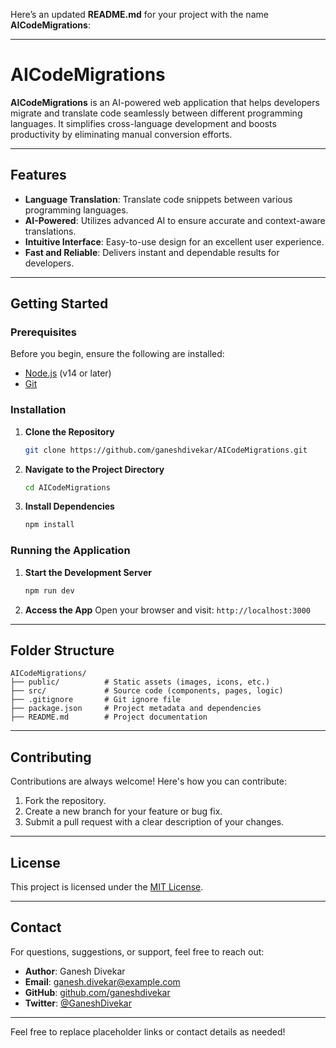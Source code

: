 Here’s an updated **README.md** for your project with the name **AICodeMigrations**:

---

# AICodeMigrations

**AICodeMigrations** is an AI-powered web application that helps developers migrate and translate code seamlessly between different programming languages. It simplifies cross-language development and boosts productivity by eliminating manual conversion efforts.



---

## Features

- **Language Translation**: Translate code snippets between various programming languages.
- **AI-Powered**: Utilizes advanced AI to ensure accurate and context-aware translations.
- **Intuitive Interface**: Easy-to-use design for an excellent user experience.
- **Fast and Reliable**: Delivers instant and dependable results for developers.

---

## Getting Started

### Prerequisites

Before you begin, ensure the following are installed:
- [Node.js](https://nodejs.org/) (v14 or later)
- [Git](https://git-scm.com/)

### Installation

1. **Clone the Repository**
   ```bash
   git clone https://github.com/ganeshdivekar/AICodeMigrations.git
   ```
2. **Navigate to the Project Directory**
   ```bash
   cd AICodeMigrations
   ```
3. **Install Dependencies**
   ```bash
   npm install
   ```

### Running the Application

1. **Start the Development Server**
   ```bash
   npm run dev
   ```
2. **Access the App**
   Open your browser and visit: `http://localhost:3000`

---

## Folder Structure

```
AICodeMigrations/
├── public/          # Static assets (images, icons, etc.)
├── src/             # Source code (components, pages, logic)
├── .gitignore       # Git ignore file
├── package.json     # Project metadata and dependencies
├── README.md        # Project documentation
```

---

## Contributing

Contributions are always welcome! Here's how you can contribute:
1. Fork the repository.
2. Create a new branch for your feature or bug fix.
3. Submit a pull request with a clear description of your changes.

---

## License

This project is licensed under the [MIT License](LICENSE).

---

## Contact

For questions, suggestions, or support, feel free to reach out:

- **Author**: Ganesh Divekar
- **Email**: [ganesh.divekar@example.com](mailto:ganesh.divekar@example.com)
- **GitHub**: [github.com/ganeshdivekar](https://github.com/ganeshdivekar)
- **Twitter**: [@GaneshDivekar](https://twitter.com/GaneshDivekar)

---

Feel free to replace placeholder links or contact details as needed!
